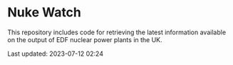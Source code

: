 # Nuke Watch

This repository includes code for retrieving the latest information available on the output of EDF nuclear power plants in the UK.

Last updated: 2023-07-12 02:24